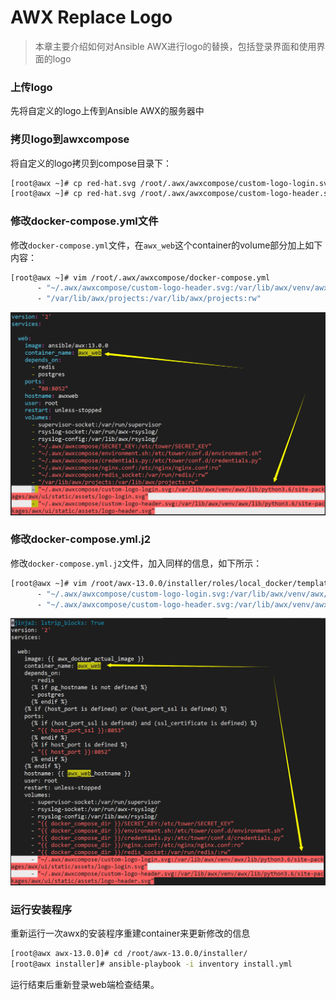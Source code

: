 # AWX Replace Logo

> 本章主要介绍如何对Ansible AWX进行logo的替换，包括登录界面和使用界面的logo



### 上传logo

先将自定义的logo上传到Ansible AWX的服务器中



### 拷贝logo到awxcompose

将自定义的logo拷贝到compose目录下：

```bash
[root@awx ~]# cp red-hat.svg /root/.awx/awxcompose/custom-logo-login.svg
[root@awx ~]# cp red-hat.svg /root/.awx/awxcompose/custom-logo-header.svg
```



### 修改docker-compose.yml文件

修改`docker-compose.yml`文件，在`awx_web`这个container的volume部分加上如下内容：

```bash
[root@awx ~]# vim /root/.awx/awxcompose/docker-compose.yml
      - "~/.awx/awxcompose/custom-logo-header.svg:/var/lib/awx/venv/awx/lib/python3.6/site-packages/awx/ui/static/assets/logo-header.svg"
      - "/var/lib/awx/projects:/var/lib/awx/projects:rw"
```

![image-20210413163930421](AWX_Replace_Logo.assets/image-20210413163930421.png)



### 修改docker-compose.yml.j2

修改`docker-compose.yml.j2`文件，加入同样的信息，如下所示：

```bash
[root@awx ~]# vim /root/awx-13.0.0/installer/roles/local_docker/templates/docker-compose.yml.j2
      - "~/.awx/awxcompose/custom-logo-login.svg:/var/lib/awx/venv/awx/lib/python3.6/site-packages/awx/ui/static/assets/logo-login.svg"
      - "~/.awx/awxcompose/custom-logo-header.svg:/var/lib/awx/venv/awx/lib/python3.6/site-packages/awx/ui/static/assets/logo-header.svg"
```

![image-20210413164216497](AWX_Replace_Logo.assets/image-20210413164216497.png)



### 运行安装程序

重新运行一次awx的安装程序重建container来更新修改的信息

```bash
[root@awx awx-13.0.0]# cd /root/awx-13.0.0/installer/
[root@awx installer]# ansible-playbook -i inventory install.yml
```

运行结束后重新登录web端检查结果。